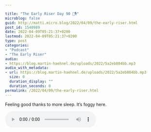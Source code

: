 ```yaml
---

title: "The Early Riser Day 90 🌅🎙"
microblog: false
guid: http://matti.micro.blog/2022/04/09/the-early-riser.html
post_id: 1540989
date: 2022-04-09T05:21:37+0200
lastmod: 2022-04-09T05:21:37+0200
type: post
categories:
- "Podcast"
- "The Early Riser"
audio:
- https://blog.martin-haehnel.de/uploads/2022/5a2eb804bb.mp3
audio_with_metadata:
- url: https://blog.martin-haehnel.de/uploads/2022/5a2eb804bb.mp3
  size: 0
  duration_display: ""
  duration_seconds: 0
permalink: /2022/04/09/the-early-riser.html
---
```

Feeling good thanks to more sleep. It’s foggy here.

<audio controls="controls" src="https://blog.martin-haehnel.de/uploads/2022/5a2eb804bb.mp3" preload="metadata" />
